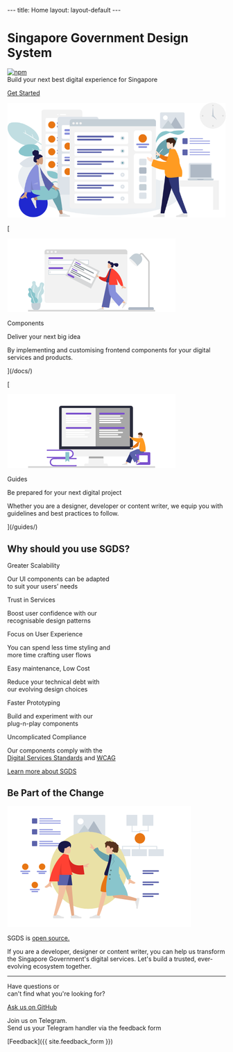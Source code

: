 \--- title: Home layout: layout-default ---

Singapore Government Design System
==================================

 [![npm](https://camo.githubusercontent.com/d67d0f2e78ffeaba0b1dec22e6d9d9d9207fa43a/68747470733a2f2f696d672e736869656c64732e696f2f6e706d2f762f736764732d676f76746563682e737667)](https://www.npmjs.com/package/sgds-govtech)   
Build your next best digital experience for Singapore

[Get Started](/docs/)

![two people around web browsers and mobile browsers](/assets/img/bg_people.png)

[

![Components](/assets/img/bg_components.png)

Components

Deliver your next big idea

By implementing and customising frontend components for your digital services and products.





](/docs/)

[

![Guidelines](/assets/img/bg_guides.png)

Guides

Be prepared for your next digital project

Whether you are a designer, developer or content writer, we equip you with guidelines and best practices to follow.





](/guides/)

Why should you use SGDS?
------------------------

Greater Scalability

Our UI components can be adapted  
to suit your users’ needs

Trust in Services

Boost user confidence with our  
recognisable design patterns

Focus on User Experience

You can spend less time styling and  
more time crafting user flows

Easy maintenance, Low Cost

Reduce your technical debt with  
our evolving design choices

Faster Prototyping

Build and experiment with our  
plug-n-play components

Uncomplicated Compliance

Our components comply with the  
[Digital Services Standards](https://www.tech.gov.sg/digital-service-standards/) and [WCAG](https://www.w3.org/WAI/standards-guidelines/wcag/)

[Learn more about SGDS](/about/)

Be Part of the Change
---------------------

![two ladies meeting](/assets/img/img_change.png)

SGDS is [open source.](https://github.com/govtechsg/sgds)

If you are a developer, designer or content writer, you can help us transform the Singapore Government's digital services. Let's build a trusted, ever-evolving ecosystem together.

* * *

Have questions or  
can't find what you're looking for?

[Ask us on GitHub](https://github.com/govtechsg/sgds/issues)

Join us on Telegram.  
Send us your Telegram handler via the feedback form

[Feedback]({{ site.feedback_form }})
